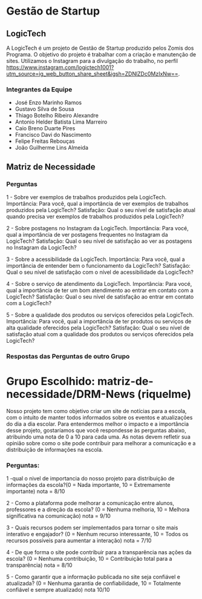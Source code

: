 # Gestão de Startup

## LogicTech

A LogicTech é um projeto de Gestão de Startup produzido pelos Zomis dos Programa. O objetivo do projeto é trabalhar com a criação e manutenção de sites. Utilizamos o Instagram para a divulgação do trabalho, no perfil https://www.instagram.com/logictech1001?utm_source=ig_web_button_share_sheet&igsh=ZDNlZDc0MzIxNw==.

### Integrantes da Equipe

- José Enzo Marinho Ramos
- Gustavo Silva de Sousa
- Thiago Botelho Ribeiro Alexandre
- Antonio Helder Batista Lima Marreiro
- Caio Breno Duarte Pires
- Francisco Davi do Nascimento
- Felipe Freitas Rebouças
- João Guilherme Lins Almeida

## Matriz de Necessidade

### Perguntas

1 -  Sobre ver exemplos de trabalhos produzidos pela LogicTech.
Importância: Para você, qual a importância de ver exemplos de trabalhos produzidos pela LogicTech?
Satisfação: Qual o seu nível de satisfação atual quando precisa ver exemplos de trabalhos produzidos pela LogicTech?

2 - Sobre postagens no Instagram da LogicTech.
Importância: Para vocé, qual a importância de ver postagens frequentes no Instagram da LogicTech?
Satisfação: Qual o seu nível de satisfação ao ver as postagens no Instagram da LogicTech?

3 - Sobre a acessibilidade da LogicTech.
Importância: Para você, qual a importância de entender bem o funcionamento da LogicTech?
Satisfação: Qual o seu nível de satisfação com o nível de acessibilidade da LogicTech?

4 - Sobre o serviço de atendimento da LogicTech.
Importância: Para vocé, qual a importância de ter um bom atendimento ao entrar em contato com a LogicTech?
Satisfação: Qual o seu nível de satisfação ao entrar em contato com a LogicTech?

5 - Sobre a qualidade dos produtos ou serviços oferecidos pela LogicTech.
Importância: Para você, qual a importância de ter produtos ou serviços de alta qualidade oferecidos pela LogicTech?
Satisfação: Qual o seu nível de satisfação atual com a qualidade dos produtos ou serviços oferecidos pela LogicTech?

### Respostas das Perguntas de outro Grupo
# Grupo Escolhido: matriz-de-necessidade/DRM-News (riquelme)
Nosso projeto tem como objetivo criar um site de notícias para a escola, com o intuito de manter todos informados sobre os eventos e atualizações do dia a dia escolar. Para entendermos melhor o impacto e a importância desse projeto, gostaríamos que você respondesse às perguntas abaixo, atribuindo uma nota de 0 a 10 para cada uma. As notas devem refletir sua opinião sobre como o site pode contribuir para melhorar a comunicação e a distribuição de informações na escola.

### Perguntas:
1 -qual o nivel de importancia do nosso projeto para distribuição de informações da escola?(0 = Nada importante, 10 = Extremamente importante) nota = 8/10

2 - Como a plataforma pode melhorar a comunicação entre alunos, professores e a direção da escola? (0 = Nenhuma melhoria, 10 = Melhora significativa na comunicação) nota = 9/10

3 - Quais recursos podem ser implementados para tornar o site mais interativo e engajador? (0 = Nenhum recurso interessante, 10 = Todos os recursos possíveis para aumentar a interação) nota = 7/10

4 - De que forma o site pode contribuir para a transparência nas ações da escola? (0 = Nenhuma contribuição, 10 = Contribuição total para a transparência) nota = 8/10

5 - Como garantir que a informação publicada no site seja confiável e atualizada? (0 = Nenhuma garantia de confiabilidade, 10 = Totalmente confiável e sempre atualizado) nota 10/10
